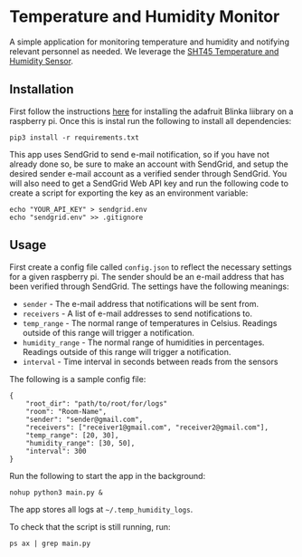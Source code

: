 # Temperature and Humidity Monitor
A simple application for monitoring temperature and humidity and notifying relevant personnel as needed. We leverage the [SHT45 Temperature and Humidity Sensor](https://www.adafruit.com/product/5665).

## Installation
First follow the instructions [here](https://learn.adafruit.com/circuitpython-on-raspberrypi-linux/installing-circuitpython-on-raspberry-pi) for installing the adafruit Blinka liibrary on a raspberry pi. Once this is instal run the following to install all dependencies:

```
pip3 install -r requirements.txt
```

This app uses SendGrid to send e-mail notification, so if you have not already done so, be sure to make an account with SendGrid, and setup the desired sender e-mail account as a verified sender through SendGrid. You will also need to get a SendGrid Web API key and run the following code to create a script for exporting the key as an environment variable:

```
echo "YOUR_API_KEY" > sendgrid.env
echo "sendgrid.env" >> .gitignore
```



## Usage
First create a config file called `config.json` to reflect the necessary settings for a given raspberry pi. The sender should be an e-mail address that has been verified through SendGrid. The settings have the following meanings:

* `sender` - The e-mail address that notifications will be sent from.
* `receivers` - A list of e-mail addresses to send notifications to.
* `temp_range` - The normal range of temperatures in Celsius. Readings outside of this range will trigger a notification.
* `humidity_range` - The normal range of humidities in percentages. Readings outside of this range will trigger a notification.
* `interval` - Time interval in seconds between reads from the sensors


The following is a sample config file:

```
{
    "root_dir": "path/to/root/for/logs"
    "room": "Room-Name",
    "sender": "sender@gmail.com",
    "receivers": ["receiver1@gmail.com", "receiver2@gmail.com"],
    "temp_range": [20, 30],
    "humidity_range": [30, 50],
    "interval": 300
}
```

Run the following to start the app in the background:

```
nohup python3 main.py &
```

The app stores all logs at `~/.temp_humidity_logs`.

To check that the script is still running, run:

```
ps ax | grep main.py
```

